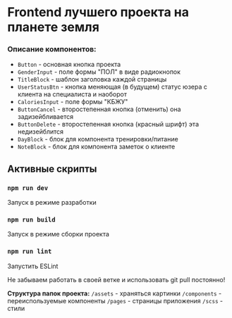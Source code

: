 # Frontend лучшего проекта на планете земля

### Описание компонентов:
- `Button` - основная кнопка проекта
- `GenderInput` - поле формы "ПОЛ" в виде радиокнопок
- `TitleBlock` - шаблон заголовка каждой страницы
- `UserStatusBtn` - кнопка меняющая (в будущем) статус юзера с клиента на специалиста и наоборот
- `CaloriesInput` - поле формы "КБЖУ" 
- `ButtonCancel` - второстепенная кнопка (отменить) она задизейбливается
- `ButtonDelete` - второстепенная кнопка (красный шрифт) эта недизейблится
- `DayBlock` - блок для компонента тренировки/питание
- `NoteBlock` - блок для компонента заметок о клиенте


## Активные скрипты

### `npm run dev`

Запуск в режиме разработки

### `npm run build`

Запуск в режиме сборки проекта

### `npm run lint`

Запустить ESLint

Не забываем работать в своей ветке и использовать git pull постоянно!

**Структура папок проекта:**
`/assets` - храняться картинки
`/components` - переиспользуемые компоненты
`/pages` - страницы приложения
`/scss` - стили 



